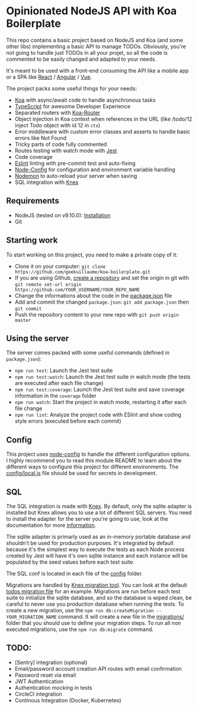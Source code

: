 # Opinionated NodeJS API with Koa Boilerplate

This repo contains a basic project based on NodeJS and Koa (and some other libs) implementing a basic API to manage TODOs. Obviously, you're not going to handle just TODOs in all your projet, so all the code is commented to be easily changed and adapted to your needs.

It's meant to be used with a front-end consuming the API like a mobile app or a SPA like [React](https://reactjs.org/) / [Angular](https://angular.io/) / [Vue](https://vuejs.org/index.html).

The project packs some useful things for your needs:

- [Koa](http://koajs.com/) with async/await code to handle asynchronous tasks
- [TypeScript](http://www.typescriptlang.org/) for awesome Developer Experience
- Separated routers with [Koa-Router](https://github.com/alexmingoia/koa-router)
- Object injection in Koa context when references in the URL (like /todo/12 inject Todo object with id 12 in `ctx`)
- Error middleware with custom error classes and asserts to handle basic errors like Not Found
- Tricky parts of code fully commented
- Routes testing with watch mode with [Jest](https://facebook.github.io/jest/)
- Code coverage
- [Eslint](https://eslint.org/) linting with pre-commit test and auto-fixing
- [Node-Config](https://github.com/lorenwest/node-config) for configuration and environment variable handling
- [Nodemon](https://github.com/remy/nodemon) to auto-reload your server when saving
- SQL integration with [Knex](http://knexjs.org/)

## Requirements

- NodeJS (tested on v9.10.0): [Installation](https://nodejs.org/en/download/package-manager/)
- Git

## Starting work

To start working on this project, you need to make a private copy of it:

- Clone it on your computer: `git clone https://github.com/geekuillaume/koa-boilerplate.git`
- If you are using Github, [create a repository](https://github.com/new) and set the origin in git with `git remote set-url origin https://github.com/YOUR_USERNAME/YOUR_REPO_NAME`
- Change the informations about the code in the [package.json](package.json) file
- Add and commit the changed `package.json`: `git add package.json` then `git commit`
- Push the repository content to your new repo with `git push origin master`

## Using the server

The server comes packed with some useful commands (defined in `package.json`):

- `npm run test`: Launch the Jest test suite
- `npm run test:watch`: Launch the Jest test suite in watch mode (the tests are executed after each file change)
- `npm run test:coverage`: Launch the Jest test suite and save coverage information in the `coverage` folder
- `npm run watch`: Start the project in watch mode, restarting it after each file change
- `npm run lint`: Analyze the project code with ESlint and show coding style errors (executed before each commit)

## Config

This project uses [node-config](https://github.com/lorenwest/node-config) to handle the different configuration options. I highly recommend you to read this module README to learn about the different ways to configure this project for different environments. The [config/local.js](config/local.js) file should be used for secrets in development.

## SQL

The SQL integration is made with [Knex](http://knexjs.org/). By default, only the sqlite adapter is installed but Knex allows you to use a lot of different SQL servers. You need to install the adapter for the server you're going to use, look at the documentation for more [information](http://knexjs.org/#Installation-node).

The sqlite adapter is primarly used as an in-memory portable database and shouldn't be used for production purposes. It's integrated by default because it's the simplest way to execute the tests as each Node process created by Jest will have it's own sqlite instance and each instance will be populated by the seed values before each test suite.

The SQL conf is located in each file of the [config](config) folder.

Migrations are handled by [Knex migration tool](http://knexjs.org/#Migrations). You can look at the default [todos migration file](migrations/20180327160540_todos.ts) for an example. Migrations are run before each test suite to initialize the sqlite database, and so the database is wiped clean, be careful to never use you production database when running the tests. To create a new migration, use the `npm run db:createMigration -- YOUR_MIGRATION_NAME` command. It will create a new file in the [migrations/](migrations) folder that you should use to define your migration steps. To run all non executed migrations, use the `npm run db:migrate` command.

## TODO:

- [Sentry] integration (optional)
- Email/password account creation API routes with email confirmation
- Password reset via email
- JWT Authentication
- Authentication mocking in tests
- CircleCI integration
- Continous Integration (Docker, Kubernetes)
